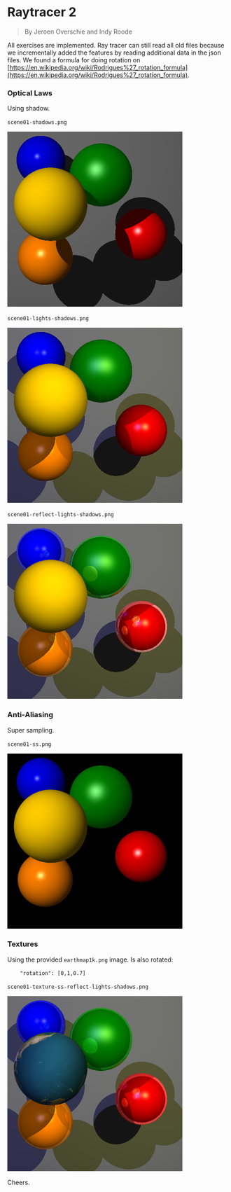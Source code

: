 # Raytracer 2

> By Jeroen Overschie and Indy Roode

All exercises are implemented. Ray tracer can still read all old files because we incrementally added the features by reading additional data in the json files. We found a formula for doing rotation on [https://en.wikipedia.org/wiki/Rodrigues%27_rotation_formula](https://en.wikipedia.org/wiki/Rodrigues%27_rotation_formula).

### Optical Laws

Using shadow.

`scene01-shadows.png`

![pic](./Scenes/scene01-shadows.png)

`scene01-lights-shadows.png`

![pic](./Scenes/scene01-lights-shadows.png)

`scene01-reflect-lights-shadows.png`

![pic](./Scenes/scene01-reflect-lights-shadows.png)

### Anti-Aliasing

Super sampling. 

`scene01-ss.png`

![pic](./Scenes/scene01-ss.png)

### Textures

Using the provided `earthmap1k.png` image. Is also rotated:

```
    "rotation": [0,1,0.7]
```

`scene01-texture-ss-reflect-lights-shadows.png`

![pic](./Scenes/scene01-texture-ss-reflect-lights-shadows.png)

Cheers.